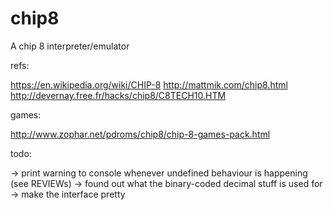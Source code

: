 # chip8
A chip 8 interpreter/emulator

refs:

https://en.wikipedia.org/wiki/CHIP-8
http://mattmik.com/chip8.html
http://devernay.free.fr/hacks/chip8/C8TECH10.HTM

games:

http://www.zophar.net/pdroms/chip8/chip-8-games-pack.html

todo:

-> print warning to console whenever undefined behaviour is happening (see REVIEWs)
-> found out what the binary-coded decimal stuff is used for
-> make the interface pretty
